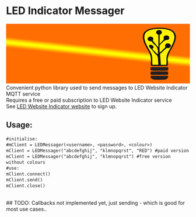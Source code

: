  
# LED Indicator Messager
![LED Indicator Messager](https://github.com/tomjuggler/led_indicator_messager/blob/main/assets/banner-772x250.png?raw=true)
Convenient python library used to send messages to LED Website Indicator MQTT service
<br>
Requires a free or paid subscription to LED Website Indicator service
<br>
See [LED Website Indicator website](http://ledindicator.devsoft.co.za) to sign up. 
<br>
## Usage: 
    #initialise:
    #mClient = LEDMessager(<username>, <password>, <colour>)
    mClient = LEDMessager("abcdefghij", "klmnopqrst", "RED") #paid version
    mClient = LEDMessager("abcdefghij", "klmnopqrst") #free version without colours
    #use:
    mClient.connect()
    mClient.send()
    mClient.close()
<br>
## TODO:
Callbacks not implemented yet, just sending - which is good for most use cases..

